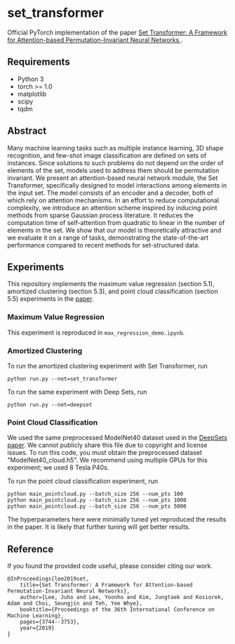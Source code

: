 # set_transformer

Official PyTorch implementation of the paper
[Set Transformer: A Framework for Attention-based Permutation-Invariant Neural Networks
](http://proceedings.mlr.press/v97/lee19d.html).

## Requirements

- Python 3
- torch >= 1.0
- matplotlib
- scipy
- tqdm

## Abstract

Many machine learning tasks such as multiple instance learning, 3D shape recognition, and few-shot image classification are defined on sets of instances.
Since solutions to such problems do not depend on the order of elements of the set, models used to address them should be permutation invariant.
We present an attention-based neural network module, the Set Transformer, specifically designed to model interactions among elements in the input set.
The model consists of an encoder and a decoder, both of which rely on attention mechanisms.
In an effort to reduce computational complexity, we introduce an attention scheme inspired by inducing point methods from sparse Gaussian process literature.
It reduces the computation time of self-attention from quadratic to linear in the number of elements in the set.
 We show that our model is theoretically attractive and we evaluate it on a range of tasks, demonstrating the state-of-the-art performance compared to recent methods for set-structured data.

## Experiments

This repository implements the
maximum value regression (section 5.1),
amortized clustering (section 5.3),
and point cloud classification (section 5.5)
experiments in the [paper](http://proceedings.mlr.press/v97/lee19d.html).

### Maximum Value Regression

This experiment is reproduced in `max_regression_demo.ipynb`.

### Amortized Clustering

To run the amortized clustering experiment with Set Transformer, run
```
python run.py --net=set_transformer
```
To run the same experiment with Deep Sets, run
```
python run.py --net=deepset
```

### Point Cloud Classification
We used the same preprocessed ModelNet40 dataset used in the [DeepSets paper](https://papers.nips.cc/paper/6931-deep-sets).
We cannot publicly share this file due to copyright and license issues.
To run this code, you must obtain the preprocessed dataset "ModelNet40_cloud.h5".
We recommend using multiple GPUs for this experiment; we used 8 Tesla P40s.

To run the point cloud classification experiment, run
```
python main_pointcloud.py --batch_size 256 --num_pts 100
python main_pointcloud.py --batch_size 256 --num_pts 1000
python main_pointcloud.py --batch_size 256 --num_pts 5000
```

The hyperparameters here were minimally tuned yet reproduced the results in the paper.
It is likely that further tuning will get better results.

## Reference

If you found the provided code useful, please consider citing our work.

```
@InProceedings{lee2019set,
    title={Set Transformer: A Framework for Attention-based Permutation-Invariant Neural Networks},
    author={Lee, Juho and Lee, Yoonho and Kim, Jungtaek and Kosiorek, Adam and Choi, Seungjin and Teh, Yee Whye},
    booktitle={Proceedings of the 36th International Conference on Machine Learning},
    pages={3744--3753},
    year={2019}
}
```
